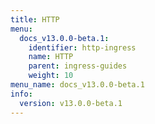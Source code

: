 ```yaml
---
title: HTTP
menu:
  docs_v13.0.0-beta.1:
    identifier: http-ingress
    name: HTTP
    parent: ingress-guides
    weight: 10
menu_name: docs_v13.0.0-beta.1
info:
  version: v13.0.0-beta.1
---
```


